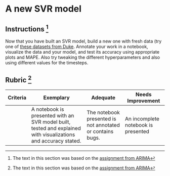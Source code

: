 # A new SVR model

## Instructions [^1]

Now that you have built an SVR model, build a new one with fresh data (try one of [these datasets from Duke](http://www2.stat.duke.edu/~mw/ts_data_sets.html). Annotate your work in a notebook, visualize the data and your model, and test its accuracy using appropriate plots and MAPE. Also try tweaking the different hyperparameters and also using different values for the timesteps.
## Rubric [^1]

| Criteria | Exemplary                                                    | Adequate                                                  | Needs Improvement                   |
| -------- | ------------------------------------------------------------ | --------------------------------------------------------- | ----------------------------------- |
|          | A notebook is presented with an SVR model built, tested and explained with visualizations and accuracy stated. | The notebook presented is not annotated or contains bugs. | An incomplete notebook is presented |



[^1]:The text in this section was based on the [assignment from ARIMA](https://github.com/microsoft/ML-For-Beginners/tree/main/7-TimeSeries/2-ARIMA/assignment.md)
